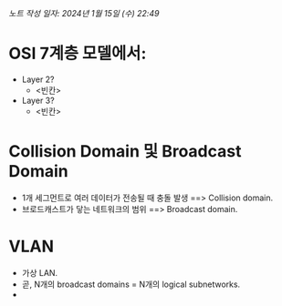 *노트 작성 일자: 2024년 1월 15일 (수) 22:49*
# OSI 7계층 모델에서:
- Layer 2?
	- <빈칸>
- Layer 3?
	- <빈칸>

# Collision Domain 및 Broadcast Domain
- 1개 세그먼트로 여러 데이터가 전송될 때 충돌 발생 ==> Collision domain.
- 브로드캐스트가 닿는 네트워크의 범위 ==> Broadcast domain.

# VLAN
- 가상 LAN.
- 곧, N개의 broadcast domains = N개의 logical subnetworks.
- 
